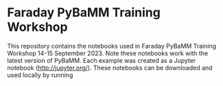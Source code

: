 # Faraday PyBaMM Training Workshop

This repository contains the notebooks used in Faraday PyBaMM Training Workshop 14-15 September 2023. 
Note these notebooks work with the latest version of PyBaMM.
Each example was created as a Jupyter notebook (http://jupyter.org/).
These notebooks can be downloaded and used locally by running
